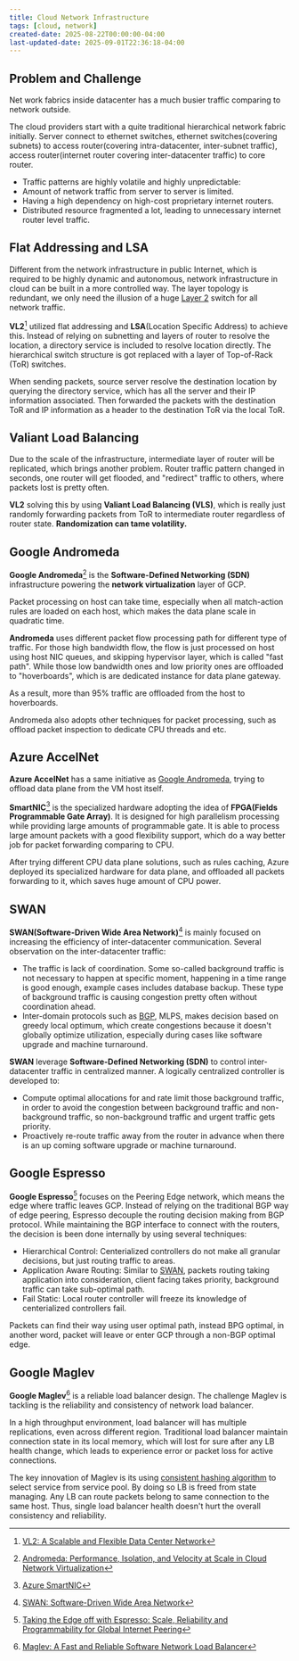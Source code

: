 ```yaml
---
title: Cloud Network Infrastructure
tags: [cloud, network]
created-date: 2025-08-22T00:00:00-04:00
last-updated-date: 2025-09-01T22:36:18-04:00
---
```


## Problem and Challenge

Net work fabrics inside datacenter has a much busier traffic comparing to network outside.

The cloud providers start with a quite traditional hierarchical network fabric initially. Server connect to ethernet switches, ethernet switches(covering subnets) to access router(covering intra-datacenter, inter-subnet traffic), access router(internet router covering inter-datacenter traffic) to core router.

- Traffic patterns are highly volatile and highly unpredictable:
- Amount of network traffic from server to server is limited.
- Having a high dependency on high-cost proprietary internet routers.
- Distributed resource fragmented a lot, leading to unnecessary internet router level traffic.

## Flat Addressing and LSA

Different from the network infrastructure in public Internet, which is required to be highly dynamic and autonomous, network infrastructure in cloud can be built in a more controlled way. The layer topology is redundant, we only need the illusion of a huge [Layer 2](note/by/developer/computer_network_basic.md#Layers%20of%20Computer%20Network) switch for all network traffic.

**VL2**[^1] utilized flat addressing and **LSA**(Location Specific Address) to achieve this. Instead of relying on subnetting and layers of router to resolve the location, a directory service is included to resolve location directly. The hierarchical switch structure is got replaced with a layer of Top-of-Rack (ToR) switches.

When sending packets, source server resolve the destination location by querying the directory service, which has all the server and their IP information associated. Then forwarded the packets with the destination ToR and IP information as a header to the destination ToR via the local ToR.

## Valiant Load Balancing

Due to the scale of the infrastructure, intermediate layer of router will be replicated, which brings another problem. Router traffic pattern changed in seconds, one router will get flooded, and "redirect" traffic to others, where packets lost is pretty often.

**VL2** solving this by using **Valiant Load Balancing (VLS)**, which is really just randomly forwarding packets from ToR to intermediate router regardless of router state. **Randomization can tame volatility.**

## Google Andromeda

**Google Andromeda**[^2] is the **Software-Defined Networking (SDN)** infrastructure powering the **network virtualization** layer of GCP.

Packet processing on host can take time, especially when all match-action rules are loaded on each host, which makes the data plane scale in quadratic time.

**Andromeda** uses different packet flow processing path for different type of traffic. For those high bandwidth flow, the flow is just processed on host using host NIC queues, and skipping hypervisor layer, which is called "fast path". While those low bandwidth ones and low priority ones are offloaded to "hoverboards", which is are dedicated instance for data plane gateway.

As a result, more than 95% traffic are offloaded from the host to hoverboards.

Andromeda also adopts other techniques for packet processing, such as offload packet inspection to dedicate CPU threads and etc.

## Azure AccelNet

**Azure AccelNet** has a same initiative as [Google Andromeda](#Google%20Andromeda), trying to offload data plane from the VM host itself.

**SmartNIC**[^3] is the specialized hardware adopting the idea of **FPGA(Fields Programmable Gate Array)**. It is designed for high parallelism processing while providing large amounts of programmable gate. It is able to process large amount packets with a good flexibility support, which do a way better job for packet forwarding comparing to CPU.

After trying different CPU data plane solutions, such as rules caching, Azure deployed its specialized hardware for data plane, and offloaded all packets forwarding to it, which saves huge amount of CPU power.

## SWAN

**SWAN(Software-Driven Wide Area Network)**[^4] is mainly focused on increasing the efficiency of inter-datacenter communication. Several observation on the inter-datacenter traffic:

- The traffic is lack of coordination. Some so-called background traffic is not necessary to happen at specific moment, happening in a time range is good enough, example cases includes database backup. These type of background traffic is causing congestion pretty often without coordination ahead.
- Inter-domain protocols such as [BGP](note/by/developer/network_protocols.md#BGP), MLPS, makes decision based on greedy local optimum, which create congestions because it doesn't globally optimize utilization, especially during cases like software upgrade and machine turnaround.

**SWAN** leverage **Software-Defined Networking (SDN)** to control inter-datacenter traffic in centralized manner. A logically centralized controller is developed to:

- Compute optimal allocations for and rate limit those background traffic, in order to avoid the congestion between background traffic and non-background traffic, so non-background traffic and urgent traffic gets priority.
- Proactively re-route traffic away from the router in advance when there is an up coming software upgrade or machine turnaround.

## Google Espresso

**Google Espresso**[^5] focuses on the Peering Edge network, which means the edge where traffic leaves GCP. Instead of relying on the traditional BGP way of edge peering, Espresso decouple the routing decision making from BGP protocol. While maintaining the BGP interface to connect with the routers, the decision is been done internally by using several techniques:

- Hierarchical Control: Centerialized controllers do not make all granular decisions, but just routing traffic to areas.
- Application Aware Routing: Similar to [SWAN](#SWAN), packets routing taking application into consideration, client facing takes priority, background traffic can take sub-optimal path.
- Fail Static: Local router controller will freeze its knowledge of centerialized controllers fail.

Packets can find their way using user optimal path, instead BPG optimal, in another word, packet will leave or enter GCP through a non-BGP optimal edge.

## Google Maglev

**Google Maglev**[^6] is a reliable load balancer design. The challenge Maglev is tackling is the reliability and consistency of network load balancer.

In a high throughput environment, load balancer will has multiple replications, even across different region. Traditional load balancer maintain connection state in its local memory, which will lost for sure after any LB health change, which leads to experience error or packet loss for active connections.

The key innovation of Maglev is its using [consistent hashing algorithm](note/by/developer/consistent_hashing.md) to select service from service pool. By doing so LB is freed from state managing. Any LB can route packets belong to same connection to the same host. Thus, single load balancer health doesn't hurt the overall consistency and reliability.

[^1]: [VL2: A Scalable and Flexible Data Center Network](https://www.microsoft.com/en-us/research/publication/vl2-a-scalable-and-flexible-data-center-network/)
[^2]: [Andromeda: Performance, Isolation, and Velocity at Scale in Cloud Network Virtualization](https://research.google/pubs/andromeda-performance-isolation-and-velocity-at-scale-in-cloud-network-virtualization/)
[^3]: [Azure SmartNIC](https://www.microsoft.com/en-us/research/project/azure-smartnic/)
[^4]: [SWAN: Software-Driven Wide Area Network](https://www.microsoft.com/en-us/research/blog/born-in-the-research-lab-a-decade-ago-swan-continues-to-accelerate-networking-in-the-microsoft-cloud/)
[^5]: [Taking the Edge off with Espresso: Scale, Reliability and Programmability for Global Internet Peering](https://research.google/pubs/taking-the-edge-off-with-espresso-scale-reliability-and-programmability-for-global-internet-peering/)
[^6]: [Maglev: A Fast and Reliable Software Network Load Balancer](https://research.google/pubs/maglev-a-fast-and-reliable-software-network-load-balancer/)